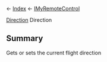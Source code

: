 ← [Index](Api-Index) ← [IMyRemoteControl](Sandbox.ModAPI.Ingame.IMyRemoteControl)

[Direction](VRageMath.Base6Directions+Direction) Direction

## Summary

Gets or sets the current flight direction


